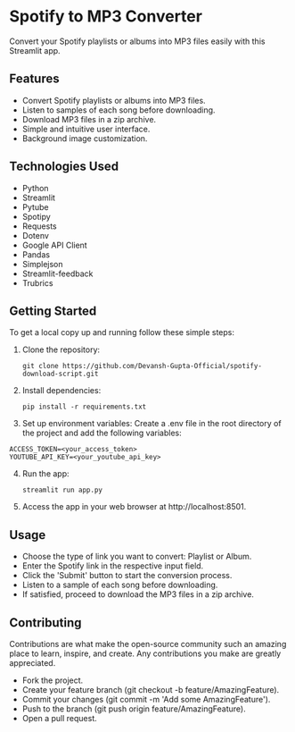 # Spotify to MP3 Converter

Convert your Spotify playlists or albums into MP3 files easily with this Streamlit app.

## Features
- Convert Spotify playlists or albums into MP3 files.
- Listen to samples of each song before downloading.
- Download MP3 files in a zip archive.
- Simple and intuitive user interface.
- Background image customization.

## Technologies Used
- Python
- Streamlit
- Pytube
- Spotipy
- Requests
- Dotenv
- Google API Client
- Pandas
- Simplejson
- Streamlit-feedback
- Trubrics

## Getting Started
To get a local copy up and running follow these simple steps:

1. Clone the repository:

   ```
   git clone https://github.com/Devansh-Gupta-Official/spotify-download-script.git
   ```

2. Install dependencies:

   ```
   pip install -r requirements.txt
   ```

3. Set up environment variables:
Create a .env file in the root directory of the project and add the following variables:
```
ACCESS_TOKEN=<your_access_token>
YOUTUBE_API_KEY=<your_youtube_api_key>
```

4. Run the app:

   ```
   streamlit run app.py
   ```

5. Access the app in your web browser at http://localhost:8501.

## Usage
- Choose the type of link you want to convert: Playlist or Album.
- Enter the Spotify link in the respective input field.
- Click the 'Submit' button to start the conversion process.
- Listen to a sample of each song before downloading.
- If satisfied, proceed to download the MP3 files in a zip archive.

## Contributing
Contributions are what make the open-source community such an amazing place to learn, inspire, and create. Any contributions you make are greatly appreciated.

- Fork the project.
- Create your feature branch (git checkout -b feature/AmazingFeature).
- Commit your changes (git commit -m 'Add some AmazingFeature').
- Push to the branch (git push origin feature/AmazingFeature).
- Open a pull request.

